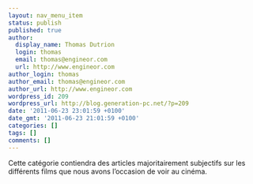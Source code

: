 ```yaml
---
layout: nav_menu_item
status: publish
published: true
author:
  display_name: Thomas Dutrion
  login: thomas
  email: thomas@engineor.com
  url: http://www.engineor.com
author_login: thomas
author_email: thomas@engineor.com
author_url: http://www.engineor.com
wordpress_id: 209
wordpress_url: http://blog.generation-pc.net/?p=209
date: '2011-06-23 23:01:59 +0100'
date_gmt: '2011-06-23 21:01:59 +0100'
categories: []
tags: []
comments: []
---
```

<p>Cette catégorie contiendra des articles majoritairement subjectifs sur les différents films que nous avons l’occasion de voir au cinéma.</p>
